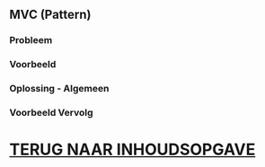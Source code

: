 ## MVC (Pattern)

### Probleem

### Voorbeeld

### Oplossing - Algemeen

### Voorbeeld Vervolg

# [TERUG NAAR INHOUDSOPGAVE](../README.md)
